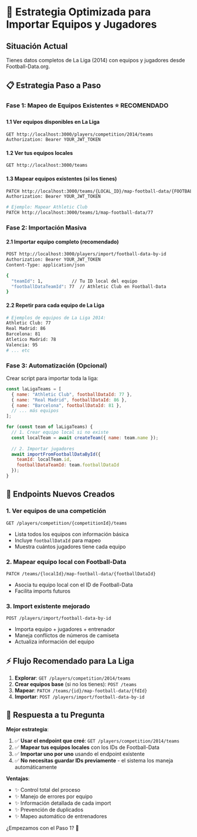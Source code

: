 # 🎯 **Estrategia Optimizada para Importar Equipos y Jugadores**

## **Situación Actual**
Tienes datos completos de La Liga (2014) con equipos y jugadores desde Football-Data.org.

## **📋 Estrategia Paso a Paso**

### **Fase 1: Mapeo de Equipos Existentes** ⭐ **RECOMENDADO**

#### 1.1 Ver equipos disponibles en La Liga
```bash
GET http://localhost:3000/players/competition/2014/teams
Authorization: Bearer YOUR_JWT_TOKEN
```

#### 1.2 Ver tus equipos locales
```bash
GET http://localhost:3000/teams
```

#### 1.3 Mapear equipos existentes (si los tienes)
```bash
PATCH http://localhost:3000/teams/{LOCAL_ID}/map-football-data/{FOOTBALL_DATA_ID}
Authorization: Bearer YOUR_JWT_TOKEN

# Ejemplo: Mapear Athletic Club
PATCH http://localhost:3000/teams/1/map-football-data/77
```

### **Fase 2: Importación Masiva**

#### 2.1 Importar equipo completo (recomendado)
```bash
POST http://localhost:3000/players/import/football-data-by-id
Authorization: Bearer YOUR_JWT_TOKEN
Content-Type: application/json

{
  "teamId": 1,           // Tu ID local del equipo
  "footballDataTeamId": 77  // Athletic Club en Football-Data
}
```

#### 2.2 Repetir para cada equipo de La Liga
```bash
# Ejemplos de equipos de La Liga 2014:
Athletic Club: 77
Real Madrid: 86
Barcelona: 81
Atletico Madrid: 78
Valencia: 95
# ... etc
```

### **Fase 3: Automatización (Opcional)**

Crear script para importar toda la liga:

```javascript
const laLigaTeams = [
  { name: "Athletic Club", footballDataId: 77 },
  { name: "Real Madrid", footballDataId: 86 },
  { name: "Barcelona", footballDataId: 81 },
  // ... más equipos
];

for (const team of laLigaTeams) {
  // 1. Crear equipo local si no existe
  const localTeam = await createTeam({ name: team.name });
  
  // 2. Importar jugadores
  await importFromFootballDataById({
    teamId: localTeam.id,
    footballDataTeamId: team.footballDataId
  });
}
```

## **🚀 Endpoints Nuevos Creados**

### 1. Ver equipos de una competición
```
GET /players/competition/{competitionId}/teams
```
- Lista todos los equipos con información básica
- Incluye `footballDataId` para mapeo
- Muestra cuántos jugadores tiene cada equipo

### 2. Mapear equipo local con Football-Data
```
PATCH /teams/{localId}/map-football-data/{footballDataId}
```
- Asocia tu equipo local con el ID de Football-Data
- Facilita imports futuros

### 3. Import existente mejorado
```
POST /players/import/football-data-by-id
```
- Importa equipo + jugadores + entrenador
- Maneja conflictos de números de camiseta
- Actualiza información del equipo

## **⚡ Flujo Recomendado para La Liga**

1. **Explorar**: `GET /players/competition/2014/teams`
2. **Crear equipos base** (si no los tienes): `POST /teams`
3. **Mapear**: `PATCH /teams/{id}/map-football-data/{fdId}`
4. **Importar**: `POST /players/import/football-data-by-id`

## **🎯 Respuesta a tu Pregunta**

**Mejor estrategia**: 
1. ✅ **Usar el endpoint que creé**: `GET /players/competition/2014/teams`
2. ✅ **Mapear tus equipos locales** con los IDs de Football-Data
3. ✅ **Importar uno por uno** usando el endpoint existente
4. ✅ **No necesitas guardar IDs previamente** - el sistema los maneja automáticamente

**Ventajas**:
- ✨ Control total del proceso
- ✨ Manejo de errores por equipo
- ✨ Información detallada de cada import
- ✨ Prevención de duplicados
- ✨ Mapeo automático de entrenadores

¿Empezamos con el Paso 1? 🚀
